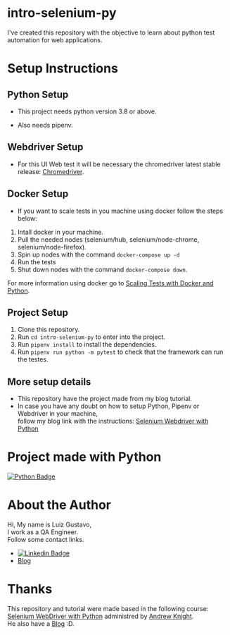 # intro-selenium-py

I've created this repository with the objective to learn about python test automation for web applications.

# Setup Instructions

## Python Setup

- This project needs python version 3.8 or above.

- Also needs pipenv.

## Webdriver Setup

- For this UI Web test it will be necessary the chromedriver latest stable release:
[Chromedriver](https://chromedriver.chromium.org/home).

## Docker Setup

- If you want to scale tests in you machine using docker follow the steps below:
1. Intall docker in your machine.
3. Pull the needed nodes (selenium/hub, selenium/node-chrome, selenium/node-firefox).
4. Spin up nodes with the command `docker-compose up -d`
5. Run the tests
6. Shut down nodes with the command `docker-compose down`.

For more information using docker go to
[Scaling Tests with Docker and Python](https://luizdeaguiar.com.br/2022/05/11/scaling-tests-with-docker-and-python/).

## Project Setup

1. Clone this repository.
2. Run `cd intro-selenium-py` to enter into the project.
3. Run `pipenv install` to install the dependencies.
4. Run `pipenv run python -m pytest` to check that the framework can run the testes.

## More setup details

- This repository have the project made from my blog tutorial.
- In case you have any doubt on how to setup Python, Pipenv or Webdriver in your machine,\
follow my blog link with the instructions: [Selenium Webdriver with Python](https://luizdeaguiar.com.br)

# Project made with Python

[![Python Badge](https://img.shields.io/badge/Python-3776AB?style=for-the-badge&logo=python&logoColor=white)](https://www.python.org/)

# About the Author
Hi, My name is Luiz Gustavo,\
I work as a QA Engineer.\
Follow some contact links.

- [![Linkedin Badge](https://img.shields.io/badge/-LinkedIn-blue?style=flat-square&logo=Linkedin&logoColor=white)](https://www.linkedin.com/in/luizgustavor/)
- [Blog](https://luizdeaguiar.com.br)

# Thanks

This repository and tutorial were made based in the following course:\
[Selenium WebDriver with Python](https://testautomationu.applitools.com/selenium-webdriver-python-tutorial/)
administred by [Andrew Knight](https://www.linkedin.com/in/andrew-leland-knight/).\
He also have a [Blog](https://automationpanda.com/) :D.